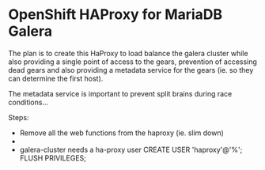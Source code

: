 # OpenShift HAProxy for MariaDB Galera 

The plan is to create this HaProxy to load balance the galera cluster while also providing a single point of access to the gears, prevention of accessing dead gears and also providing a metadata service for the gears (ie. so they can determine the first host).

The metadata service is important to prevent split brains during race conditions...

Steps:

 - Remove all the web functions from the haproxy (ie. slim down)
 - 
 - galera-cluster needs a ha-proxy user
CREATE USER 'haproxy'@'%';
FLUSH PRIVILEGES;
